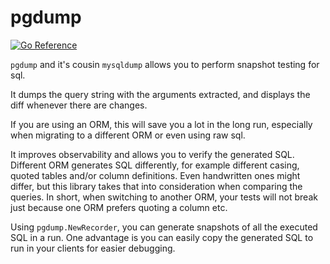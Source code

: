 # pgdump
[![Go Reference](https://pkg.go.dev/badge/github.com/alextanhongpin/testdump/pgdump.svg)](https://pkg.go.dev/github.com/alextanhongpin/testdump/pgdump)


`pgdump` and it's cousin `mysqldump` allows you to perform snapshot testing for sql.

It dumps the query string with the arguments extracted, and displays the diff whenever there are changes.

If you are using an ORM, this will save you a lot in the long run, especially when migrating to a different ORM or even using raw sql.

It improves observability and allows you to verify the generated SQL. Different ORM generates SQL differently, for example different casing, quoted tables and/or column definitions. Even handwritten ones might differ, but this library takes that into consideration when comparing the queries. In short, when switching to another ORM, your tests will not break just because one ORM prefers quoting a column etc.

Using `pgdump.NewRecorder`, you can generate snapshots of all the executed SQL in a run. One advantage is you can easily copy the generated SQL to run in your clients for easier debugging.
